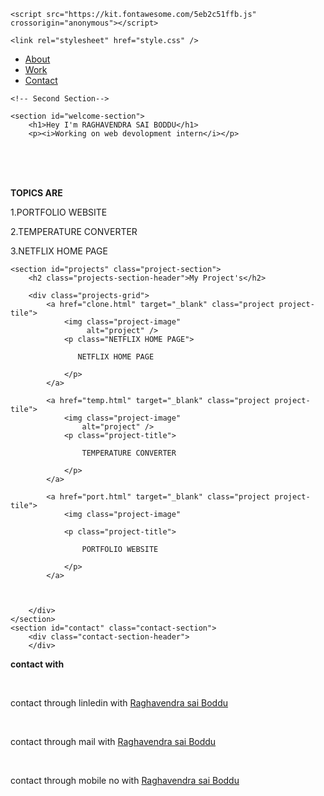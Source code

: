 
<html lang="en">

<head>
    <meta charset="UTF-8" />
    <meta http-equiv="X-UA-Compatible" content="IE=edge" />
    <meta name="viewport" content="width=device-width, initial-scale=1.0" />
    <title>Portfolio</title>

    <script src="https://kit.fontawesome.com/5eb2c51ffb.js" crossorigin="anonymous"></script>

    <link rel="stylesheet" href="style.css" />
</head>

<body>
    <nav id="navbar" class="nav">
        <ul>
            <li>
                <a href="#welcome-section">About</a>
            </li>
            <li>
                <a href="#projects">Work</a>
            </li>
            <li>
                <a href="#contact">Contact</a>
            </li>
        </ul>
    </nav>


    <!-- Second Section-->

    <section id="welcome-section">
        <h1>Hey I'm RAGHAVENDRA SAI BODDU</h1>
        <p><i>Working on web devolopment intern</i></p>
<br><br><br>
<p><b><b>TOPICS ARE</b></b></p>
<p>1.PORTFOLIO WEBSITE</p>
<p>2.TEMPERATURE CONVERTER</p>
<p>3.NETFLIX HOME PAGE</p>
    </section>

    <section id="projects" class="project-section">
        <h2 class="projects-section-header">My Project's</h2>

        <div class="projects-grid">
            <a href="clone.html" target="_blank" class="project project-tile">
                <img class="project-image"
                     alt="project" />
                <p class="NETFLIX HOME PAGE">

                   NETFLIX HOME PAGE

                </p>
            </a>

            <a href="temp.html" target="_blank" class="project project-tile">
                <img class="project-image"
                    alt="project" />
                <p class="project-title">

                    TEMPERATURE CONVERTER

                </p>
            </a>

            <a href="port.html" target="_blank" class="project project-tile">
                <img class="project-image"
                    
                <p class="project-title">

                    PORTFOLIO WEBSITE

                </p>
            </a>

            

        </div>
    </section>
    <section id="contact" class="contact-section">
        <div class="contact-section-header">
        </div>
<p><b>contact with</b></p>
<br>
 <p id="foot">
           contact through linledin with
            <a id="fot" href="https://www.linkedin.com/in/raghavendra-sai-479335273" target="_blank">Raghavendra sai Boddu
            </a>
        </p>
<br>
<p id="foot">
            contact through mail with
            <a id="fot" href="raghavendrasai579@gmail.com" target="_blank">Raghavendra sai Boddu
            </a>
        </p>
<br>
<p id="foot">
            contact through mobile no with
            <a id="fot" href="7981141999" target="_blank">Raghavendra sai Boddu
            </a>
        </p>
    </section>
</body>

</html>
